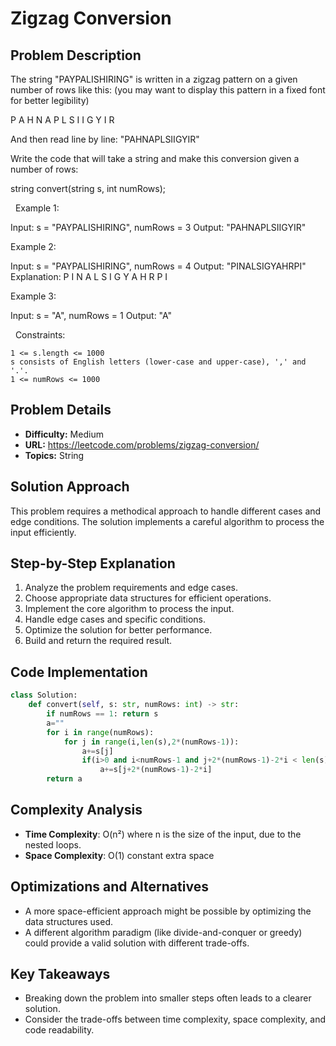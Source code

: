 # Zigzag Conversion

## Problem Description

The string "PAYPALISHIRING" is written in a zigzag pattern on a given number of rows like this: (you may want to display this pattern in a fixed font for better legibility)


P   A   H   N
A P L S I I G
Y   I   R


And then read line by line: "PAHNAPLSIIGYIR"

Write the code that will take a string and make this conversion given a number of rows:


string convert(string s, int numRows);


 
Example 1:


Input: s = "PAYPALISHIRING", numRows = 3
Output: "PAHNAPLSIIGYIR"


Example 2:


Input: s = "PAYPALISHIRING", numRows = 4
Output: "PINALSIGYAHRPI"
Explanation:
P     I    N
A   L S  I G
Y A   H R
P     I


Example 3:


Input: s = "A", numRows = 1
Output: "A"


 
Constraints:


	1 <= s.length <= 1000
	s consists of English letters (lower-case and upper-case), ',' and '.'.
	1 <= numRows <= 1000

## Problem Details

- **Difficulty:** Medium
- **URL:** https://leetcode.com/problems/zigzag-conversion/
- **Topics:** String

## Solution Approach

This problem requires a methodical approach to handle different cases and edge conditions. The solution implements a careful algorithm to process the input efficiently.

## Step-by-Step Explanation

1. Analyze the problem requirements and edge cases.
2. Choose appropriate data structures for efficient operations.
3. Implement the core algorithm to process the input.
4. Handle edge cases and specific conditions.
5. Optimize the solution for better performance.
6. Build and return the required result.

## Code Implementation

```python
class Solution:
    def convert(self, s: str, numRows: int) -> str:
        if numRows == 1: return s
        a=""
        for i in range(numRows):
            for j in range(i,len(s),2*(numRows-1)):
                a+=s[j]
                if(i>0 and i<numRows-1 and j+2*(numRows-1)-2*i < len(s)):
                    a+=s[j+2*(numRows-1)-2*i]
        return a
```

## Complexity Analysis

- **Time Complexity**: O(n²) where n is the size of the input, due to the nested loops.
- **Space Complexity**: O(1) constant extra space

## Optimizations and Alternatives

- A more space-efficient approach might be possible by optimizing the data structures used.
- A different algorithm paradigm (like divide-and-conquer or greedy) could provide a valid solution with different trade-offs.


## Key Takeaways

- Breaking down the problem into smaller steps often leads to a clearer solution.
- Consider the trade-offs between time complexity, space complexity, and code readability.

